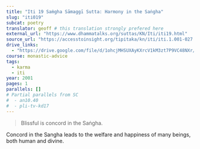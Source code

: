 ```yaml
---
title: "Iti 19 Saṁgha Sāmaggī Sutta: Harmony in the Saṅgha"
slug: "iti019"
subcat: poetry
translator: geoff # this translation strongly prefered here
external_url: "https://www.dhammatalks.org/suttas/KN/Iti/iti19.html"
source_url: "https://accesstoinsight.org/tipitaka/kn/iti/iti.1.001-027.than.html#iti-019"
drive_links:
  - "https://drive.google.com/file/d/1ohcjMHSUXAyKXrcV1kM3zt7P9VC48NXr/view?usp=drivesdk"
course: monastic-advice
tags:
  - karma
  - iti
year: 2001
pages: 1
parallels: []
# Partial parallels from SC
#  - an10.40
#  - pli-tv-kd17
---
```


> Blissful is concord in the Saṅgha.

Concord in the Sangha leads to the welfare and happiness of many beings, both human and divine.

